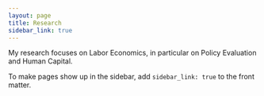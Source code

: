 ```yaml
---
layout: page
title: Research
sidebar_link: true
---
```


<p class="message">
  My research focuses on Labor Economics, in particular on Policy Evaluation and Human Capital. 
</p>

To make pages show up in the sidebar, add `sidebar_link: true` to the front
matter.